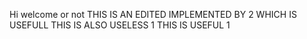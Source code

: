 Hi welcome or not
THIS IS AN EDITED IMPLEMENTED BY 2 WHICH IS USEFULL
THIS IS ALSO USELESS 1
THIS IS USEFUL 1